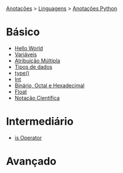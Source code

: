 <link rel="stylesheet" type="text/css" href="../../CSS/dark-theme.css">

[Anotações](../../) > [Linguagens](../Index.md) > [Anotações Python](./Index.md)

# Básico
- [Hello World](./HelloWord.md)
- [Variáveis](./Variaveis.md)
- [Atribuição Múltipla](./AtribuicaoMultipla.md)
- [Tipos de dados](./TiposDeDados.md)
- [type()](./Type.md)
- [Int](./Int.md)
- [Binário, Octal e Hexadecimal](./BinarioOctalHexadecimal.md)
- [Float](./Float.md)
- [Notação Científica](./NotacaoCientifica.md)
# Intermediário
- [is Operator](./isOperator.md)
    
# Avançado